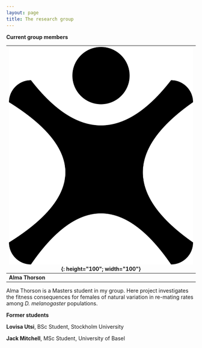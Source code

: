 ```yaml
---
layout: page
title: The research group
---
```


**Current group members**

|![alma_thorson](/img/default_grp_member.png){: height="100"; width="100"}|  
|--|
|**Alma Thorson**|

Alma Thorson is a Masters student in my group. Here project investigates the fitness consequences for females of natural variation in re-mating rates among *D. melanogaster* populations.


**Former students**  

**Lovisa Utsi**, BSc Student, Stockholm University  

**Jack Mitchell**, MSc Student, University of Basel